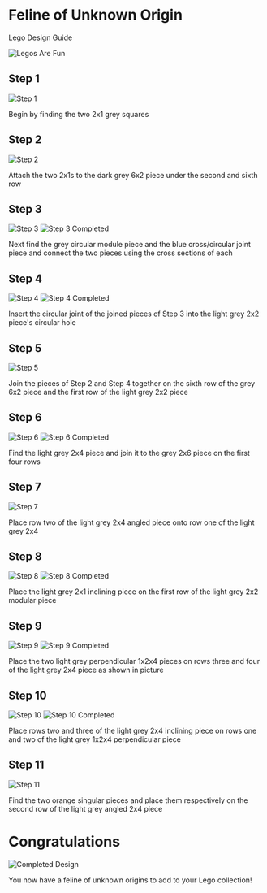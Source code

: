 # Feline of Unknown Origin

Lego Design Guide

![Legos Are Fun](https://github.com/Joe5565/e235/blob/master/Images/Step%2012%20Completed.png)

## Step 1

![Step 1](https://github.com/Joe5565/e235/blob/master/Images/Step%201.png)

Begin by finding the two 2x1 grey squares

## Step 2

![Step 2](https://github.com/Joe5565/e235/blob/master/Images/Step%202.png)

Attach the two 2x1s to the dark grey 6x2 piece under the second and sixth row

## Step 3

![Step 3](https://github.com/Joe5565/e235/blob/master/Images/Step%203.png) ![Step 3 Completed](https://github.com/Joe5565/e235/blob/master/Images/Step%203%20Complete.png)

Next find the grey circular module piece and the blue cross/circular joint piece and connect the two pieces using the cross sections of each

## Step 4

![Step 4](https://github.com/Joe5565/e235/blob/master/Images/Step%204.png) ![Step 4 Completed](https://github.com/Joe5565/e235/blob/master/Images/Step%204%20Complete.png)

Insert the circular joint of the joined pieces of Step 3 into the light grey 2x2 piece's circular hole

## Step 5

![Step 5](https://github.com/Joe5565/e235/blob/master/Images/Step%205.png)

Join the pieces of Step 2 and Step 4 together on the sixth row of the grey 6x2 piece and the first row of the light grey 2x2 piece

## Step 6

![Step 6](https://github.com/Joe5565/e235/blob/master/Images/Step%206.png) ![Step 6 Completed](https://github.com/Joe5565/e235/blob/master/Images/Step%206%20Completed.png)

Find the light grey 2x4 piece and join it to the grey 2x6 piece on the first four rows

## Step 7

![Step 7](https://github.com/Joe5565/e235/blob/master/Images/Step%207.png)

Place row two of the light grey 2x4 angled piece onto row one of the light grey 2x4

## Step 8

![Step 8](https://github.com/Joe5565/e235/blob/master/Images/Step%208.png) ![Step 8 Completed](https://github.com/Joe5565/e235/blob/master/Images/Step%208%20Completed.png)

Place the light grey 2x1 inclining piece on the first row of the light grey 2x2 modular piece

## Step 9

![Step 9](https://github.com/Joe5565/e235/blob/master/Images/Step%209.png) ![Step 9 Completed](https://github.com/Joe5565/e235/blob/master/Images/Step%209%20Completed.png)

Place the two light grey perpendicular 1x2x4 pieces on rows three and four of the light grey 2x4 piece as shown in picture

## Step 10

![Step 10](https://github.com/Joe5565/e235/blob/master/Images/Step%2010.png) ![Step 10 Completed](https://github.com/Joe5565/e235/blob/master/Images/Step%2010%20Completed.png)

Place rows two and three of the light grey 2x4 inclining piece on rows one and two of the light grey 1x2x4 perpendicular piece

## Step 11

![Step 11](https://github.com/Joe5565/e235/blob/master/Images/Step%2011.png)

Find the two orange singular pieces and place them respectively on the second row of the light grey angled 2x4 piece 

# Congratulations

![Completed Design](https://github.com/Joe5565/e235/blob/master/Images/Step%2012%20Completed.png)

You now have a feline of unknown origins to add to your Lego collection!
